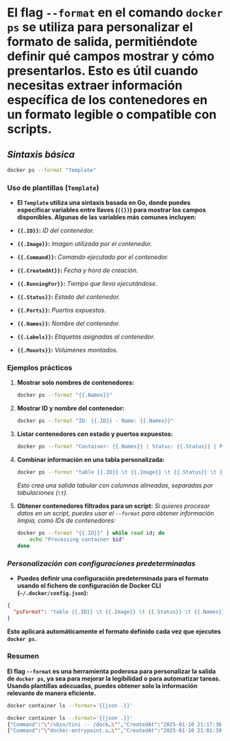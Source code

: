 # **El flag `--format` en el comando `docker ps` se utiliza para personalizar el formato de salida, permitiéndote definir qué campos mostrar y cómo presentarlos. Esto es útil cuando necesitas extraer información específica de los contenedores en un formato legible o compatible con scripts.**

## ***Sintaxis básica***

```bash
docker ps --format "Template"
```

### Uso de plantillas (`Template`)

- **El `Template` utiliza una sintaxis basada en Go, donde puedes especificar variables entre llaves (`{{}}`) para mostrar los campos disponibles. Algunas de las variables más comunes incluyen:**

- **`{{.ID}}`:** *ID del contenedor.*
- **`{{.Image}}`:** *Imagen utilizada por el contenedor.*
- **`{{.Command}}`:** *Comando ejecutado por el contenedor.*
- **`{{.CreatedAt}}`:** *Fecha y hora de creación.*
- **`{{.RunningFor}}`:** *Tiempo que lleva ejecutándose.*
- **`{{.Status}}`:** *Estado del contenedor.*
- **`{{.Ports}}`:** *Puertos expuestos.*
- **`{{.Names}}`:** *Nombre del contenedor.*
- **`{{.Labels}}`:** *Etiquetas asignadas al contenedor.*
- **`{{.Mounts}}`:** *Volúmenes montados.*

### **Ejemplos prácticos**

1. **Mostrar solo nombres de contenedores:**

   ```bash
   docker ps --format "{{.Names}}"
   ```

2. **Mostrar ID y nombre del contenedor:**

   ```bash
   docker ps --format "ID: {{.ID}} - Name: {{.Names}}"
   ```

3. **Listar contenedores con estado y puertos expuestos:**

   ```bash
   docker ps --format "Container: {{.Names}} | Status: {{.Status}} | Ports: {{.Ports}}"
   ```

4. **Combinar información en una tabla personalizada:**

   ```bash
   docker ps --format "table {{.ID}} \t {{.Image}} \t {{.Status}} \t {{.Names}}"
   ```

   *Esto crea una salida tabular con columnas alineadas, separadas por tabulaciones (`\t`).*

5. **Obtener contenedores filtrados para un script:**
   *Si quieres procesar datos en un script, puedes usar el `--format` para obtener información limpia, como IDs de contenedores:*

   ```bash
   docker ps --format "{{.ID}}" | while read id; do
       echo "Processing container $id"
   done
   ```

### ***Personalización con configuraciones predeterminadas***

- **Puedes definir una configuración predeterminada para el formato usando el fichero de configuración de Docker CLI (`~/.docker/config.json`):**

```json
{
  "psFormat": "table {{.ID}} \t {{.Image}} \t {{.Status}} \t {{.Names}}"
}
```

**Esto aplicará automáticamente el formato definido cada vez que ejecutes `docker ps`.**

### **Resumen**

**El flag `--format` es una herramienta poderosa para personalizar la salida de `docker ps`, ya sea para mejorar la legibilidad o para automatizar tareas. Usando plantillas adecuadas, puedes obtener solo la información relevante de manera eficiente.**

```bash
docker container ls --format='{{json .}}'
```

```bash
docker container ls --format='{{json .}}'
{"Command":"\"/sbin/tini -- /dock…\"","CreatedAt":"2025-01-10 21:17:36 -0600 CST","ID":"69dce10678ec","Image":"mongo-express:latest","Labels":"","LocalVolumes":"0","Mounts":"","Names":"mongo-express","Networks":"mongo-db","Ports":"0.0.0.0:8081-\u003e8081/tcp, :::8081-\u003e8081/tcp","RunningFor":"19 minutes ago","Size":"0B (virtual 182MB)","State":"running","Status":"Up 19 minutes"}
{"Command":"\"docker-entrypoint.s…\"","CreatedAt":"2025-01-10 21:01:39 -0600 CST","ID":"d77045edba3a","Image":"mongo","Labels":"org.opencontainers.image.ref.name=ubuntu,org.opencontainers.image.version=24.04","LocalVolumes":"2","Mounts":"7db8f504bf104f…,56356795a264f1…","Names":"mongodb","Networks":"mongo-db","Ports":"0.0.0.0:27017-\u003e27017/tcp, :::27017-\u003e27017/tcp","RunningFor":"35 minutes ago","Size":"0B (virtual 855MB)","State":"running","Status":"Up 35 minutes"}
```
